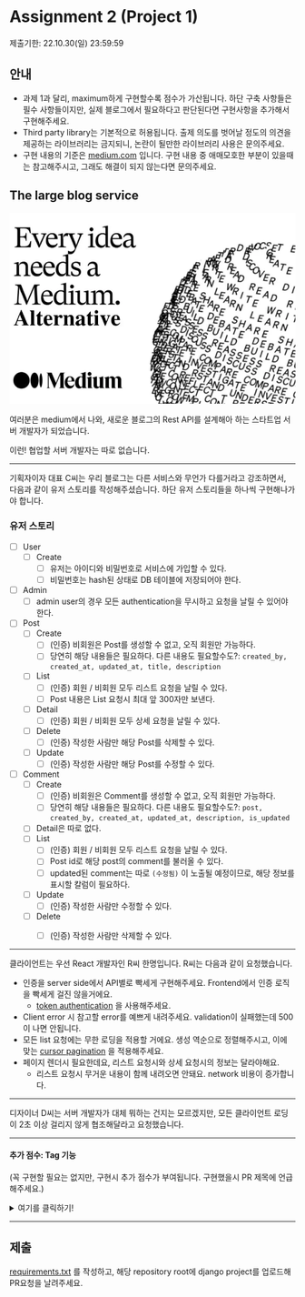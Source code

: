 # Assignment 2 (Project 1)

제출기한: 22.10.30(일) 23:59:59

## 안내
- 과제 1과 달리, maximum하게 구현할수록 점수가 가산됩니다. 하단 구축 사항들은 필수 사항들이지만, 실제 블로그에서 필요하다고 판단된다면 구현사항을 추가해서 구현해주세요.
- Third party library는 기본적으로 허용됩니다. 출제 의도를 벗어날 정도의 의견을 제공하는 라이브러리는 금지되니, 논란이 될만한 라이브러리 사용은 문의주세요.
- 구현 내용의 기준은 [medium.com](https://medium.com/) 입니다. 구현 내용 중 애매모호한 부분이 있을때는 참고해주시고, 그래도 해결이 되지 않는다면 문의주세요.


## The large blog service

![미디엄 대안](./medium-alternative.webp)

여러분은 medium에서 나와, 새로운 블로그의 Rest API를 설계해아 하는 스타트업 서버 개발자가 되었습니다. 

이런! 협업할 서버 개발자는 따로 없습니다.

---

기획자이자 대표 C씨는 우리 블로그는 다른 서비스와 무언가 다를거라고 강조하면서, 다음과 같이 유저 스토리를 작성해주셨습니다. 하단 유저 스토리들을 하나씩 구현해나가야 합니다. 
### 유저 스토리
- [ ] User
  - [ ] Create  
    - [ ] 유저는 아이디와 비밀번호로 서비스에 가입할 수 있다.
    - [ ] 비밀번호는 hash된 상태로 DB 테이블에 저장되어야 한다.
- [ ] Admin 
  - [ ] admin user의 경우 모든 authentication을 무시하고 요청을 날릴 수 있어야 한다.
- [ ] Post 
  - [ ] Create
    - [ ] (인증) 비회원은 Post를 생성할 수 없고, 오직 회원만 가능하다.
    - [ ] 당연히 해당 내용들은 필요하다. 다른 내용도 필요할수도?: `created_by, created_at, updated_at, title, description`
  - [ ] List 
    - [ ] (인증) 회원 / 비회원 모두 리스트 요청을 날릴 수 있다.
    - [ ] Post 내용은 List 요청시 최대 앞 300자만 보낸다.
  - [ ] Detail 
    - [ ] (인증) 회원 / 비회원 모두 상세 요청을 날릴 수 있다.
  - [ ] Delete 
    - [ ] (인증) 작성한 사람만 해당 Post를 삭제할 수 있다.
  - [ ] Update 
    - [ ] (인증) 작성한 사람만 해당 Post를 수정할 수 있다.
- [ ] Comment
  - [ ] Create 
    - [ ] (인증) 비회원은 Comment를 생성할 수 없고, 오직 회원만 가능하다.
    - [ ] 당연히 해당 내용들은 필요하다. 다른 내용도 필요할수도?: `post, created_by, created_at, updated_at, description, is_updated`
  - [ ] Detail은 따로 없다.
  - [ ] List 
    - [ ] (인증) 회원 / 비회원 모두 리스트 요청을 날릴 수 있다.
    - [ ] Post id로 해당 post의 comment를 불러올 수 있다.
    - [ ] updated된 comment는 따로 `(수정됨)` 이 노출될 예정이므로, 해당 정보를 표시할 칼럼이 필요하다.
  - [ ] Update 
    - [ ] (인증) 작성한 사람만 수정할 수 있다.
  - [ ] Delete 
    - [ ] (인증) 작성한 사람만 삭제할 수 있다.


---

클라이언트는 우선 React 개발자인 R씨 한명입니다. R씨는 다음과 같이 요청했습니다.

- 인증을 server side에서 API별로 빡세게 구현해주세요. Frontend에서 인증 로직을 빡세게 걸진 않을거에요.
  - [token authentication](https://www.django-rest-framework.org/api-guide/authentication/#tokenauthentication) 을 사용해주세요.
- Client error 시 참고할 error를 예쁘게 내려주세요. validation이 실패했는데 500이 나면 안됩니다.
- 모든 list 요청에는 무한 로딩을 적용할 거에요. 생성 역순으로 정렬해주시고, 이에 맞는 [cursor pagination](https://www.django-rest-framework.org/api-guide/pagination/#cursorpagination) 을 적용해주세요.
- 페이지 렌더시 필요한데요, 리스트 요청시와 상세 요청시의 정보는 달라야해요.
  - 리스트 요청시 무거운 내용이 함께 내려오면 안돼요. network 비용이 증가합니다.

---
디자이너 D씨는 서버 개발자가 대체 뭐하는 건지는 모르겠지만, 모든 클라이언트 로딩이 2초 이상 걸리지 않게 협조해달라고 요청했습니다.

---

#### 추가 점수: Tag 기능
(꼭 구현할 필요는 없지만, 구현시 추가 점수가 부여됩니다. 구현했을시 PR 제목에 언급해주세요.)

<details>
<summary>여기를 클릭하기!</summary>

C씨는 post에도, comment에도 태그를 달고 추후 이 태그로 알고리즘을 돌리는 게 블로그 서비스의 핵심 차별성이라고 하셨습니다.

- [ ] Tag 
  - [ ] Create
    - [ ] 따로 Tag를 생성하는 API는 없다. Post 생성, Comment 생성시 태그를 달고, 이 태그가 존재하지 않을시 생성된다.
    - [ ] tag content가 해당 tag의 id이자, primary key 이다.
    - [ ] 당연히 해당 내용들은 필요하다. 다른 내용도 필요할수도?: `content`
  - [ ] Tag update는 존재하지 않는다.
  - [ ] Delete
    - [ ] 따로 Tag를 삭제하는 API는 없다. Post / Comment 삭제시, 해당 Tag를 가진 Post나 Comment가 없을 경우 삭제된다.
  - [ ] Post list by Tag
    - [ ] 해당 태그가 달린 Post List를 불러올 수 있다.
    - [ ] (인증) 회원 / 비회원 모두 Post list by tag를 불러올 수 있다.
  - [ ] Comment list by tag
    - [ ] 해당 태그가 달린 Post List를 불러올 수 있다.
    - [ ] (인증) 회원 / 비회원 모두 Comment list by tag를 불러올 수 있다.

</details>

---
## 제출
[requirements.txt](https://pip.pypa.io/en/stable/user_guide/#requirements-files) 를 작성하고, 해당 repository root에 django project를 업로드해 PR요청을 날려주세요.
